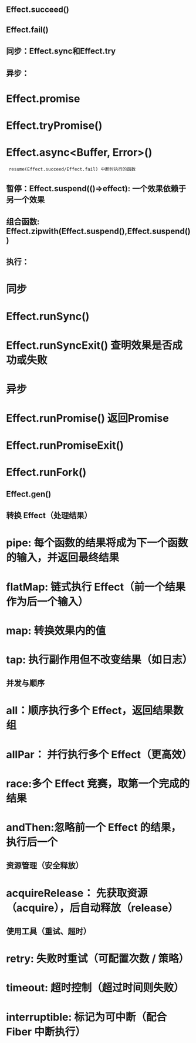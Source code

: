 ## Effect.succeed()

## Effect.fail()

## 同步：Effect.sync和Effect.try

## 异步：
  # Effect.promise
  # Effect.tryPromise()
  # Effect.async<Buffer, Error>()
     resume(Effect.succeed/Effect.fail) 中断时执行的函数

## 暂停：Effect.suspend(()=>effect): 一个效果依赖于另一个效果


## 组合函数: Effect.zipwith(Effect.suspend(),Effect.suspend())

## 执行：
  # 同步
  # Effect.runSync()
  # Effect.runSyncExit()    查明效果是否成功或失败

  # 异步
  # Effect.runPromise()     返回Promise
  # Effect.runPromiseExit()
  # Effect.runFork()

## Effect.gen()

##  转换 Effect（处理结果）
  #  pipe: 每个函数的结果将成为下一个函数的输入，并返回最终结果
  #  flatMap: 链式执行 Effect（前一个结果作为后一个输入）
  #  map: 转换效果内的值
  #  tap: 执行副作用但不改变结果（如日志）

##  并发与顺序
  #  all：顺序执行多个 Effect，返回结果数组
  #  allPar：	并行执行多个 Effect（更高效）
  #  race:多个 Effect 竞赛，取第一个完成的结果
  #  andThen:忽略前一个 Effect 的结果，执行后一个

##  资源管理（安全释放）
  #  acquireRelease： 先获取资源（acquire），后自动释放（release）

## 使用工具（重试、超时）
  #  retry: 失败时重试（可配置次数 / 策略）
  #  timeout: 超时控制（超过时间则失败）
  #  interruptible: 标记为可中断（配合 Fiber 中断执行）
